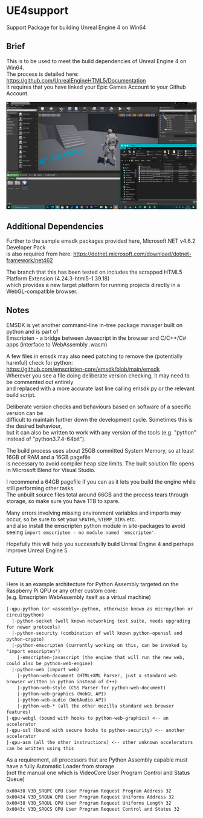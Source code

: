 # UE4support
Support Package for building Unreal Engine 4 on Win64

## Brief
This is to be used to meet the build dependencies of Unreal Engine 4 on Win64. \
The process is detailed here: https://github.com/UnrealEngineHTML5/Documentation \
It requires that you have linked your Epic Games Account to your Github Account.

![UE4-HTML5](https://github.com/TheMindVirus/UE4support/blob/main/UE4-HTML5.png)

## Additional Dependencies
Further to the sample emsdk packages provided here, Microsoft.NET v4.6.2 Developer Pack \
is also required from here: https://dotnet.microsoft.com/download/dotnet-framework/net462

The branch that this has been tested on includes the scrapped HTML5 Platform Extension (4.24.3-html5-1.39.18) \
which provides a new target platform for running projects directly in a WebGL-compatible browser.

## Notes
EMSDK is yet another command-line in-tree package manager built on python and is part of \
Emscripten - a bridge between Javascript in the browser and C/C++/C# apps (interface to WebAssembly .wasm)

A few files in emsdk may also need patching to remove the (potentially harmful) check for python: \
https://github.com/emscripten-core/emsdk/blob/main/emsdk \
Wherever you see a file doing deliberate version checking, it may need to be commented out entirely \
and replaced with a more accurate last line calling emsdk.py or the relevant build script.

Deliberate version checks and behaviours based on software of a specific version can be \
difficult to maintain further down the development cycle. Sometimes this is the desired behaviour, \
but it can also be written to work with any version of the tools (e.g. "python" instead of "python3.7.4-64bit").

The build process uses about 25GB committed System Memory, so at least 16GB of RAM and a 16GB pagefile \
is necessary to avoid compiler heap size limits. The built solution file opens in Microsoft Blend for Visual Studio.

I recommend a 64GB pagefile if you can as it lets you build the engine while still performing other tasks. \
The unbuilt source files total around 66GB and the process tears through storage, so make sure you have 1TB to spare.

Many errors involving missing environment variables and imports may occur, so be sure to set your `%PATH%`, `%TEMP_DIR%` etc. \
and also install the emscripten python module in site-packages to avoid seeing `import emscripten - no module named 'emscripten'`.

Hopefully this will help you successfully build Unreal Engine 4 and perhaps improve Unreal Engine 5.

## Future Work
Here is an example architecture for Python Assembly targeted on the Raspberry Pi QPU or any other custom core: \
(e.g. Emscripten WebAssembly itself as a virtual machine)
```
|-qpu-python (or <assembly>-python, otherwise known as micropython or circuitpython)
  |-python-socket (well known networking test suite, needs upgrading for newer protocols)
  |-python-security (combination of well known python-openssl and python-crypto)
  |-python-emscripten (currently working on this, can be invoked by "import emscripten")
    |-emscripten-javascript (the engine that will run the new web, could also be python-web-engine)
  |-python-web (import web)
    |-python-web-document (HTML+XML Parser, just a standard web browser written in python instead of C++)
    |-python-web-style (CSS Parser for python-web-document)
    |-python-web-graphics (WebGL API)
    |-python-web-audio (WebAudio API)
    |-python-web-* (all the other mozilla standard web browser features)
|-qpu-webgl (bound with hooks to python-web-graphics) <-- an accelerator
|-qpu-ssl (bound with secure hooks to python-security) <-- another accelerator
|-qpu-asm (all the other instructions) <-- other unknown accelerators can be written using this
```
As a requirement, all processors that are Python Assembly capable must have a fully Automatic Loader from storage \
(not the manual one which is VideoCore User Program Control and Status Queue)
```
0x00430 V3D_SRQPC QPU User Program Request Program Address 32 
0x00434 V3D_SRQUA QPU User Program Request Uniforms Address 32 
0x00438 V3D_SRQUL QPU User Program Request Uniforms Length 32 
0x0043c V3D_SRQCS QPU User Program Request Control and Status 32
```
